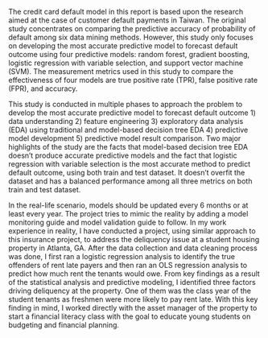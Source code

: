 The credit card default model in this report is based upon the research aimed at the case of customer default payments in Taiwan. The original study concentrates on comparing the predictive accuracy of probability of default among six data mining methods. However, this study only focuses on developing the most accurate predictive model to forecast default outcome using four predictive models: random forest, gradient boosting, logistic regression with variable selection, and support vector machine (SVM). The measurement metrics used in this study to compare the effectiveness of four models are true positive rate (TPR), false positive rate (FPR), and accuracy.

This study is conducted in multiple phases to approach the problem to develop the most accurate predictive model to forecast default outcome 1) data understanding 2) feature engineering 3) exploratory data analysis (EDA) using traditional and model-based decision tree EDA 4) predictive model development 5) predictive model result comparison. Two major highlights of the study are the facts that model-based decision tree EDA doesn’t produce accurate predictive models and the fact that logistic regression with variable selection is the most accurate method to predict default outcome, using both train and test dataset. It doesn’t overfit the dataset and has a balanced performance among all three metrics on both train and test dataset.

In the real-life scenario, models should be updated every 6 months or at least every year. The project tries to mimic the reality by adding a model monitoring guide and model validation guide to follow. In my work experience in reality, I have conducted a project, using similar approach to this insurance project, to address the deliquency issue at a student housing property in Atlanta, GA. After the data collection and data cleaning process was done, I first ran a logistic regression analysis to identify the true offenders of rent late payers and then ran an OLS regression analysis to predict how much rent the tenants would owe. From key findings as a result of the statistical analysis and predictive modeling, I identified three factors driving deliquency at the property. One of them was the class year of the student tenants as freshmen were more likely to pay rent late. With this key finding in mind, I worked directly with the asset manager of the property to start a financial literacy class with the goal to educate young students on budgeting and financial planning.
